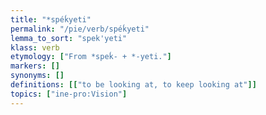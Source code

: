 ```yaml
---
title: "*spéḱyeti"
permalink: "/pie/verb/spéḱyeti"
lemma_to_sort: "spek'yeti"
klass: verb
etymology: ["From *speḱ- +‎ *-yeti."]
markers: []
synonyms: []
definitions: [["to be looking at, to keep looking at"]]
topics: ["ine-pro:Vision"]
---
```

